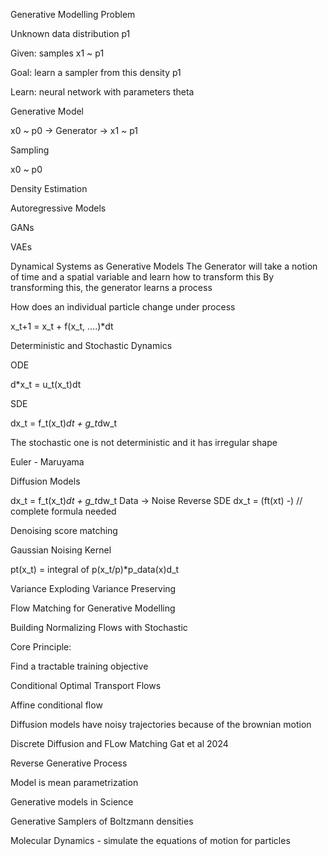 Generative Modelling Problem

Unknown data distribution p1

Given: samples x1 ~ p1

Goal: learn a sampler from this density p1


Learn: neural network with parameters theta

Generative Model

x0 ~ p0 -> Generator -> x1 ~ p1

Sampling

x0 ~ p0

Density Estimation

Autoregressive Models

GANs

VAEs

Dynamical Systems as Generative Models
The Generator will take a notion of time and a spatial variable and learn how to transform this
By transforming this, the generator learns a process

How does an individual particle change under process

x_t+1 = x_t + f(x_t, ....)*dt

Deterministic and Stochastic Dynamics

ODE

d*x_t = u_t(x_t)dt

SDE 

dx_t = f_t(x_t)*dt + g_t*dw_t

The stochastic one is not deterministic and it has irregular shape

Euler - Maruyama

Diffusion Models

dx_t = f_t(x_t)*dt + g_t*dw_t   Data -> Noise
Reverse SDE dx_t = (ft(xt) -)                   // complete formula needed

Denoising score matching

Gaussian Noising Kernel

pt(x_t) = integral of p(x_t/p)*p_data(x)d_t

Variance Exploding
Variance Preserving


Flow Matching for Generative Modelling

Building Normalizing Flows with Stochastic

Core Principle: 

Find a tractable training objective

Conditional Optimal Transport Flows

Affine conditional flow

Diffusion models have noisy trajectories because of the brownian motion


Discrete Diffusion and FLow Matching Gat et al 2024

Reverse Generative Process


Model is mean parametrization

Generative models in Science

Generative Samplers of Boltzmann densities

Molecular Dynamics - simulate the equations of motion for particles

